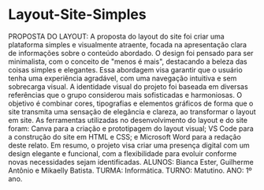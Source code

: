 # Layout-Site-Simples
PROPOSTA DO LAYOUT:
A proposta do layout do site foi criar uma plataforma simples e visualmente atraente, focada na apresentação clara de informações sobre o conteúdo abordado. O design foi pensado para ser minimalista, com o conceito de "menos é mais", destacando a beleza das coisas simples e elegantes. Essa abordagem visa garantir que o usuário tenha uma experiência agradável, com uma navegação intuitiva e sem sobrecarga visual.
A identidade visual do projeto foi baseada em diversas referências que o grupo considerou mais sofisticadas e harmoniosas. O objetivo é combinar cores, tipografias e elementos gráficos de forma que o site transmita uma sensação de elegância e clareza, ao transformar o layout em site.
As ferramentas utilizadas no desenvolvimento do layout e do site foram: Canva para a criação e prototipagem do layout visual; VS Code para a construção do site em HTML e CSS; e Microsoft Word para a redação deste relato.
Em resumo, o projeto visa criar uma presença digital com um design elegante e funcional, com a flexibilidade para evoluir conforme novas necessidades sejam identificadas.
ALUNOS: Bianca Ester, Guilherme Antônio e Mikaelly Batista.
TURMA: Informática.
TURNO: Matutino.
ANO: 1º ano.

